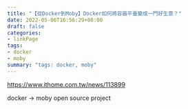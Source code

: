 ```yaml
---
title: "【從Docker到Moby】Docker如何將容器平臺變成一門好生意？"
date: 2022-05-06T16:56:29+08:00
draft: false
categories:
- linkPage
tags:
- docker
- moby
summary: "tags: docker, moby"
---
```

https://www.ithome.com.tw/news/113899

docker -> moby open source project 
